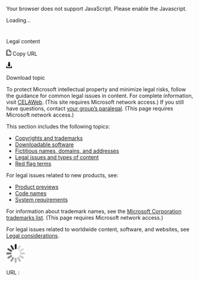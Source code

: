 ﻿Your browser does not support JavaScript. Please enable the Javascript.

Loading...

# 

Legal content

![Copy URL](media/index/Copy.png)
Copy URL

![Download](media/index/Download.png)

Download topic

To protect Microsoft intellectual property and minimize legal risks, follow the guidance for common legal issues in content. For complete information, visit [](https://microsoft.sharepoint.com/sites/lcaweb/home)[CELAWeb](https://microsoft.sharepoint.com/sites/lcaweb/home). (This site requires Microsoft network access.) If you still have questions, contact [your group’s paralegal](https://microsoft.sharepoint.com/sites/lcaweb/Pages/Applications/LegalContact.aspx). (This page requires Microsoft network access.)

This section includes the following topics:

  - [Copyrights and trademarks](https://worldready.cloudapp.net/Styleguide/Read?id=2700&topicid=26696)
  - [Downloadable software](https://worldready.cloudapp.net/Styleguide/Read?id=2700&topicid=26698)
  - [Fictitious names, domains, and addresses](https://worldready.cloudapp.net/Styleguide/Read?id=2700&topicid=26697) 
  - [Legal issues and types of content](https://worldready.cloudapp.net/Styleguide/Read?id=2700&topicid=26695)
  - [Red flag terms](https://worldready.cloudapp.net/Styleguide/Read?id=2700&topicid=26707)

For legal issues related to new products, see: 

  - [Product previews](https://worldready.cloudapp.net/Styleguide/Read?id=2700&topicid=29088)
  - [Code names](https://worldready.cloudapp.net/Styleguide/Read?id=2700&topicid=26703)
  - [System requirements](https://worldready.cloudapp.net/Styleguide/Read?id=2700&topicid=26705)

For information about trademark names, see the [Microsoft Corporation trademarks list](https://microsoft.sharepoint.com/sites/LCAWeb/Home/Copyrights-Trademarks-and-Patents/Trademarks/Trademark-List). (This page requires Microsoft network access.)

For legal issues related to worldwide content, software, and websites, see [](https://worldready.cloudapp.net/Styleguide/Read?id=2700&topicid=26917)[Legal considerations](https://worldready.cloudapp.net/Styleguide/Read?id=2700&topicid=26917).

![In progress](media/index/activity-large.gif)

URL :
